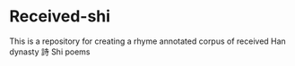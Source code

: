 # Received-shi
This is a repository for creating a rhyme annotated corpus of received Han dynasty 詩 Shi poems 
